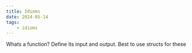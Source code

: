 ```yaml
---
title: Idioms
date: 2024-05-14
tags: 
    - idioms
---
```


Whats a function? Define its input and output. Best to use structs for these